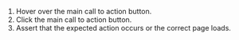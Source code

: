 1. Hover over the main call to action button.
2. Click the main call to action button.
3. Assert that the expected action occurs or the correct page loads.